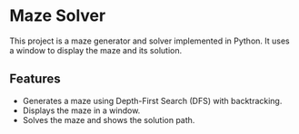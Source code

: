 # Maze Solver

This project is a maze generator and solver implemented in Python. It uses a window to display the maze and its solution.

## Features

- Generates a maze using Depth-First Search (DFS) with backtracking.
- Displays the maze in a window.
- Solves the maze and shows the solution path.